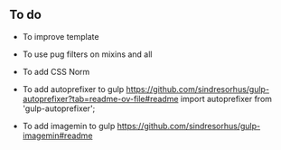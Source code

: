 ## To do

  - To improve template

  - To use pug filters on mixins and all

  - To add CSS Norm

  - To add autoprefixer to gulp
  https://github.com/sindresorhus/gulp-autoprefixer?tab=readme-ov-file#readme
  import autoprefixer from 'gulp-autoprefixer';

  - To add imagemin to gulp
  https://github.com/sindresorhus/gulp-imagemin#readme
